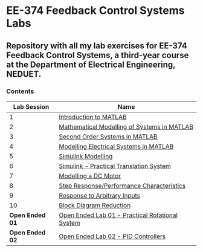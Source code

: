 # EE-374 Feedback Control Systems Labs 

## Repository with all my lab exercises for EE-374 Feedback Control Systems, a third-year course at the Department of Electrical Engineering, NEDUET.

### Contents
| Lab Session | Name |
|-------------|----------------|
|1|[Introduction to MATLAB](./lab_01/fcs_lab_01_draft_01.pdf)|
|2|[Mathematical Modelling of Systems in MATLAB](./lab_02/fcs_lab_02_draft_04.pdf)|
|3|[Second Order Systems in MATLAB](./lab_03/fcs_lab_03_draft_04.pdf)|
|4|[Modelling Electrical Systems in MATLAB](./lab_04/fcs_lab_04_draft_01.pdf)|
|5|[Simulink Modelling](./lab_05/fcs_lab_01_draft_03.pdf)|
|6|[Simulink - Practical Translation System](./lab_06/fcs_lab_06_draft_01.pdf)|
|7|[Modelling a DC Motor](./lab_07/fcs_lab_07_draft_01.pdf)|
|8|[Step Response/Performance Characteristics](./lab_08/fcs_lab_08_draft_02.pdf)|
|9|[Response to Arbitrary Inputs](./lab_09/fcs_lab_09_draft_01.pdf)|
|10|[Block Diagram Reduction](./lab_10/fcs_lab_10_draft_02.pdf)|
**Open Ended 01**|[Open Ended Lab 01 - Practical Rotational System](./oe_lab_01/fcs_lab_oe1_draft_03.pdf)|
**Open Ended 02**|[Open Ended Lab 02 - PID Controllers](./oe_lab_02/fcs_lab_oe2_draft_03.pdf)|
